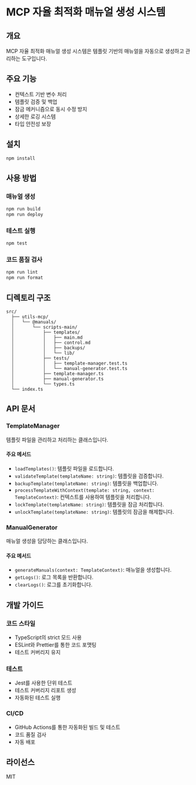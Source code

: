 # MCP 자율 최적화 매뉴얼 생성 시스템

## 개요

MCP 자율 최적화 매뉴얼 생성 시스템은 템플릿 기반의 매뉴얼을 자동으로 생성하고 관리하는 도구입니다.

## 주요 기능

- 컨텍스트 기반 변수 처리
- 템플릿 검증 및 백업
- 잠금 메커니즘으로 동시 수정 방지
- 상세한 로깅 시스템
- 타입 안전성 보장

## 설치

```bash
npm install
```

## 사용 방법

### 매뉴얼 생성

```bash
npm run build
npm run deploy
```

### 테스트 실행

```bash
npm test
```

### 코드 품질 검사

```bash
npm run lint
npm run format
```

## 디렉토리 구조

```
src/
  ├── utils-mcp/
  │   └── @manuals/
  │       └── scripts-main/
  │           ├── templates/
  │           │   ├── main.md
  │           │   ├── control.md
  │           │   ├── backups/
  │           │   └── lib/
  │           ├── tests/
  │           │   ├── template-manager.test.ts
  │           │   └── manual-generator.test.ts
  │           ├── template-manager.ts
  │           ├── manual-generator.ts
  │           └── types.ts
  └── index.ts
```

## API 문서

### TemplateManager

템플릿 파일을 관리하고 처리하는 클래스입니다.

#### 주요 메서드

- `loadTemplates()`: 템플릿 파일을 로드합니다.
- `validateTemplate(templateName: string)`: 템플릿을 검증합니다.
- `backupTemplate(templateName: string)`: 템플릿을 백업합니다.
- `processTemplateWithContext(template: string, context: TemplateContext)`: 컨텍스트를 사용하여 템플릿을 처리합니다.
- `lockTemplate(templateName: string)`: 템플릿을 잠금 처리합니다.
- `unlockTemplate(templateName: string)`: 템플릿의 잠금을 해제합니다.

### ManualGenerator

매뉴얼 생성을 담당하는 클래스입니다.

#### 주요 메서드

- `generateManuals(context: TemplateContext)`: 매뉴얼을 생성합니다.
- `getLogs()`: 로그 목록을 반환합니다.
- `clearLogs()`: 로그를 초기화합니다.

## 개발 가이드

### 코드 스타일

- TypeScript의 strict 모드 사용
- ESLint와 Prettier를 통한 코드 포맷팅
- 테스트 커버리지 유지

### 테스트

- Jest를 사용한 단위 테스트
- 테스트 커버리지 리포트 생성
- 자동화된 테스트 실행

### CI/CD

- GitHub Actions를 통한 자동화된 빌드 및 테스트
- 코드 품질 검사
- 자동 배포

## 라이선스

MIT
